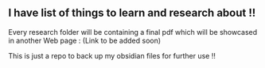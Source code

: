 ## I have list of things to learn and research about !!

Every research folder will be containing a final pdf which will be showcased in another Web page : (Link to be added soon)

This is just a repo to back up my obsidian files for further use !!

